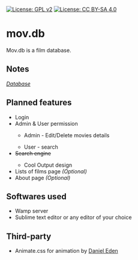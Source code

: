 [![License: GPL v2](https://img.shields.io/badge/License-GPL%20v2-blue.svg)](https://www.gnu.org/licenses/old-licenses/gpl-2.0.en.html)
[![License: CC BY-SA 4.0](https://licensebuttons.net/l/by-sa/4.0/80x15.png)](https://creativecommons.org/licenses/by-sa/4.0/)
# mov.db
Mov.db is a film database.
<h2>Notes</h2>
<a href="https://docs.google.com/spreadsheets/d/1rpa5IFIgN-QGYvvBqMCMRwjlslYvt6cs9BjT8GDqTEA/edit?usp=sharing"> <em>Database</em></a>
<h2>Planned features</h2>
<ul>
  <li>Login</li>
  <li>Admin & User permission</li>
  <ul><li>Admin - Edit/Delete movies details</li></ul>
  <ul><li>User - search</li></ul>
  <li><strike>Search engine</strike></li>
  <ul><li>Cool Output design</li></ul>
  <li>Lists of films page <i>(Optional)</i></li>
  <li>About page <i>(Optional)</i></li>
  
</ul>
<h2>Softwares used</h2>
<ul>
  <li>Wamp server</li>
  <li>Sublime text editor or any editor of your choice</li>
</ul>
<h2>Third-party</h2>
<ul>
  <li>Animate.css for animation by <a href="https://github.com/daneden">Daniel Eden</a></li>
</ul>
